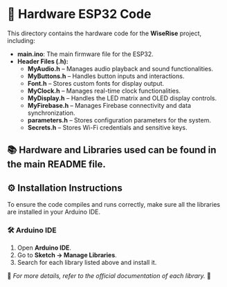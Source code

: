 # 🔧 Hardware ESP32 Code

This directory contains the hardware code for the **WiseRise** project, including:

- **main.ino**: The main firmware file for the ESP32.
- **Header Files (.h):**
  - **MyAudio.h** – Manages audio playback and sound functionalities.
  - **MyButtons.h** – Handles button inputs and interactions.
  - **Font.h** – Stores custom fonts for display output.
  - **MyClock.h** – Manages real-time clock functionalities.
  - **MyDisplay.h** – Handles the LED matrix and OLED display controls.
  - **MyFirebase.h** – Manages Firebase connectivity and data synchronization.
  - **parameters.h** – Stores configuration parameters for the system.
  - **Secrets.h** – Stores Wi-Fi credentials and sensitive keys.

## 📚 Hardware and Libraries used can be found in the main README file.

## ⚙️ Installation Instructions

To ensure the code compiles and runs correctly, make sure all the libraries are installed in your Arduino IDE.

### 🛠️ Arduino IDE
1. Open **Arduino IDE**.
2. Go to **Sketch -> Manage Libraries**.
3. Search for each library listed above and install it.

📎 *For more details, refer to the official documentation of each library.* 🚀

